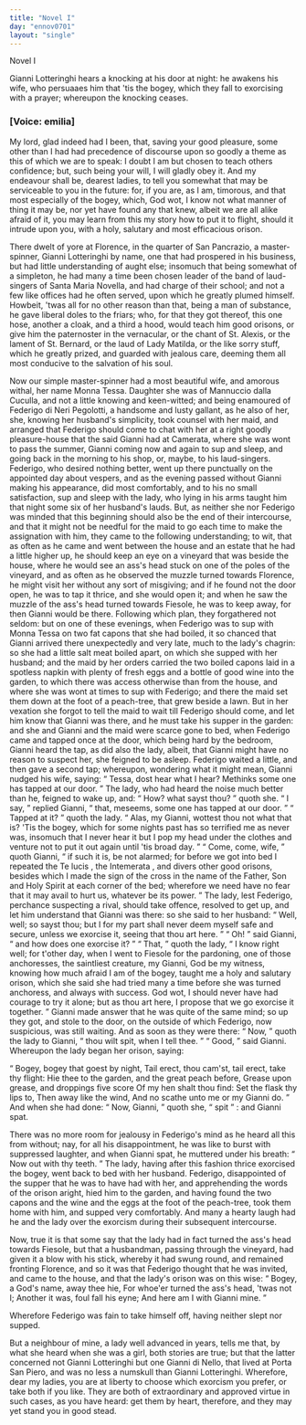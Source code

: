 ```yaml
---
title: "Novel I"
day: "ennov0701"
layout: "single"
---
```

<html>
 <head>
 </head>
 <body>
  <div id="nov0701" type="novella" who="emilia">
   <head>
    Novel I
   </head>
   <argument>
    <p>
     <milestone id="p07010001"/>
     <!--(i)-->
     Gianni Lotteringhi hears a knocking at his door at night: he
awakens his wife, who persuaaes him that 'tis the
bogey, which they fall to exorcising with a prayer; whereupon the knocking
ceases.
     <!--(/i)-->
    </p>
   </argument>
   <p>
    <h3>
     [Voice: emilia]
    </h3>
   </p>
   <div3 type="commentary" who="emilia">
    <p>
     <milestone id="p07010002"/>
     <!--(sc)-->
     My
     <!--(/sc)-->
     lord, glad indeed had I been, that, saving your good
pleasure, some other than I had had precedence of discourse upon so goodly a theme as this
of which we are to speak: I doubt I am but chosen to teach others confidence; but, such
being your will, I will gladly obey it.
     <milestone id="p07010003"/>
     And my endeavour shall be, dearest
ladies, to tell you somewhat that may be serviceable to you in the future: for, if you
are, as I am, timorous, and that most especially of the bogey, which, God wot, I know not
what manner of thing it may be, nor yet have found any that knew, albeit we are all alike
afraid of it, you may learn from this my story how to put it to flight, should it intrude
upon you, with a holy, salutary and most efficacious orison.
    </p>
   </div3>
   <p>
    <milestone id="p07010004"/>
    There dwelt of yore at
Florence, in the quarter of San Pancrazio, a master-spinner, Gianni Lotteringhi by name,
one that had prospered in his business, but had little understanding of aught else;
insomuch that being somewhat of a simpleton, he had many a time been chosen leader of the
band of laud-singers of Santa Maria Novella, and had charge of their school; and not a few
like offices had he often served, upon which he greatly plumed himself. Howbeit, 'twas all
for no other reason than that, being a man of substance, he gave liberal doles to the
friars;
    <milestone id="p07010005"/>
    who, for that they got thereof, this one hose, another a cloak, and a
third a hood, would teach him good orisons, or give him the paternoster in the vernacular,
or the chant of St. Alexis, or the lament of St. Bernard, or the laud of Lady
    <pb n="115"/>
    Matilda, or the like sorry stuff, which he greatly prized, and guarded with
jealous care, deeming them all most conducive to the salvation of his soul.
   </p>
   <p>
    <milestone id="p07010006"/>
    Now our
simple master-spinner had a most beautiful wife, and amorous withal, her name Monna
Tessa. Daughter she was of Mannuccio dalla Cuculla, and not a little knowing and
keen-witted; and being enamoured of Federigo di Neri Pegolotti, a handsome and lusty
gallant, as he also of her, she, knowing her husband's simplicity, took counsel with her
maid, and arranged that Federigo should come to chat with her at a right goodly
pleasure-house that the said Gianni had at Camerata, where she was wont to pass the
summer,
    <milestone id="p07010007"/>
    Gianni coming now and again to sup and sleep, and going back in the
morning to his shop, or, maybe, to his laud-singers.
    <milestone id="p07010008"/>
    Federigo, who desired
nothing better, went up there punctually on the appointed day about vespers, and as the
evening passed without Gianni making his appearance, did most comfortably, and to his no
small satisfaction, sup and sleep with the lady, who lying in his arms taught him that
night some six of her husband's lauds.
    <milestone id="p07010009"/>
    But, as neither she nor Federigo was
minded that this beginning should also be the end of
their intercourse, and that it might not be needful for the maid to go each time to make
the assignation with him, they came to the following understanding;
    <milestone id="p07010010"/>
    to wit,
that as often as he came and went between the house and an estate that he had a little
higher up, he should keep an eye on a vineyard that was beside the house, where he would
see an ass's head stuck on one of the poles of the vineyard, and as often as he observed
the muzzle turned towards Florence, he might visit her without any sort of misgiving; and
if he found not the door open, he was to tap it thrice, and she would open it; and when he
saw the muzzle of the ass's head turned towards Fiesole, he was to keep away, for then
Gianni would be there.
    <milestone id="p07010011"/>
    Following which plan, they forgathered not seldom:
    <milestone id="p07010012"/>
    but on one of
these evenings, when Federigo was to sup with Monna Tessa on two fat capons that she had
boiled, it so chanced that Gianni arrived there unexpectedly and very late, much to the
lady's chagrin: so she had a little salt meat boiled apart, on which she supped with her
husband;
    <milestone id="p07010013"/>
    and the maid by her orders carried the two boiled capons laid in a
spotless napkin with plenty of fresh eggs and a bottle of good wine into the garden, to
which there was access
    <pb n="116"/>
    otherwise than from the house, and where she was wont
at times to sup with Federigo; and there the maid set them down at the foot of a
peach-tree, that grew beside a lawn.
    <milestone id="p07010014"/>
    But in her vexation she forgot to tell the
maid to wait till Federigo should come, and let him know that Gianni was there, and he
must take his supper in the
garden:
    <milestone id="p07010015"/>
    and she and Gianni and the maid were scarce gone to bed, when Federigo
came and tapped once at the door, which being hard by the bedroom, Gianni heard the tap,
as did also the lady, albeit, that Gianni might have no reason to suspect her, she feigned
to be asleep.
    <milestone id="p07010016"/>
    Federigo waited a little, and then gave a second tap; whereupon,
wondering what it might mean, Gianni nudged his wife, saying:
    <q direct="unspecified">
     Tessa, dost hear what I
hear? Methinks some one has tapped at our door.
    </q>
    <milestone id="p07010017"/>
    The lady, who had heard the
noise much better than he, feigned to wake up, and:
    <q direct="unspecified">
     How? what sayst thou?
    </q>
    quoth
she.
    <milestone id="p07010018"/>
    <q direct="unspecified">
     I say,
    </q>
    replied Gianni,
    <q direct="unspecified">
     that, meseems, some one has tapped at our
door.
    </q>
    <milestone id="p07010019"/>
    <q direct="unspecified">
     Tapped at it?
    </q>
    quoth the lady.
    <q direct="unspecified">
     Alas, my Gianni, wottest thou
not what that is? 'Tis the
bogey, which for some nights past has so terrified me as never was,
insomuch that I never hear it but I pop my head under the clothes and venture not to put
it out again until 'tis broad day.
    </q>
    <milestone id="p07010020"/>
    <q direct="unspecified">
     Come, come, wife,
    </q>
    quoth Gianni,
    <q direct="unspecified">
     if such it is, be not alarmed; for before we got into bed I repeated the
     <!--(i)-->
     Te
lucis
     <!--(/i)-->
     , the
     <!--(i)-->
     Intemerata
     <!--(/i)-->
     , and divers other good orisons, besides which I made the
sign of the cross in the name of the Father, Son and Holy Spirit at each corner of the
bed; wherefore we need have no fear that it may avail to hurt us, whatever be its
power.
    </q>
    <milestone id="p07010021"/>
    The lady, lest Federigo, perchance suspecting a rival, should take
offence, resolved to get up, and let him understand that Gianni was there: so she said to
her husband:
    <q direct="unspecified">
     Well, well; so sayst thou; but I for my part shall never deem myself safe
and secure, unless we exorcise it, seeing that thou art here.
    </q>
    <milestone id="p07010022"/>
    <q direct="unspecified">
     Oh!
    </q>
    said Gianni,
    <q direct="unspecified">
     and how does one exorcise it?
    </q>
    <milestone id="p07010023"/>
    <q direct="unspecified">
     That,
    </q>
    quoth the lady,
    <q direct="unspecified">
     I know right well; for t'other day, when I went to Fiesole for the pardoning, one of
those anchoresses, the saintliest creature, my Gianni, God be my witness, knowing how much
afraid I am of the bogey, taught me a holy and salutary orison, which she said she had
tried many a time before she was turned anchoress, and always with success.
     <milestone id="p07010024"/>
     God
wot, I should never have had courage to try it alone; but as thou art here, I propose that
     <pb n="117"/>
     we go exorcise it together.
    </q>
    <milestone id="p07010025"/>
    Gianni made answer that he was
quite of the same mind; so up they got, and stole to the door, on the outside of which
Federigo, now suspicious, was still waiting. And as soon as they were there:
    <q direct="unspecified">
     Now,
    </q>
    quoth the lady to Gianni,
    <q direct="unspecified">
     thou wilt spit, when I tell thee.
    </q>
    <milestone id="p07010026"/>
    <q direct="unspecified">
     Good,
    </q>
    said Gianni.
    <milestone id="p07010027"/>
    Whereupon the lady began her orison, saying:
   </p>
   <p>
    <q direct="unspecified" type="prayer" who="monnatessa">
     <!--gr 07/14: edited the formatting to make it look like the Italian-->
     Bogey,
	bogey that goest by night, Tail erect, thou cam'st, tail erect, take thy flight:
	Hie thee to the garden, and the great peach before, Grease upon grease, and
	droppings five score Of my hen shalt thou find: Set the flask thy lips to,
	Then away like the wind, And no scathe unto me or my Gianni do.
    </q>
    And when she
	had done:
    <q direct="unspecified">
     Now, Gianni,
    </q>
    quoth she,
    <q direct="unspecified">
     spit
    </q>
    : and Gianni spat.
   </p>
   <p>
    <milestone id="p07010028"/>
    There was no more room for jealousy in Federigo's mind as he heard all this
	from without; nay, for all his disappointment, he was like to burst with
	suppressed laughter, and when Gianni spat, he muttered under his breath:
    <q direct="unspecified">
     Now
	out with thy teeth.
    </q>
    <milestone id="p07010029"/>
    The lady, having after this fashion thrice
	exorcised the bogey, went back to bed with her husband.
    <milestone id="p07010030"/>
    Federigo,
	disappointed of the supper that he was to have had with her, and apprehending the
	words of the orison aright, hied him to the garden, and having found the two
	capons and the wine and the eggs at the foot of the peach-tree, took them home
	with him, and supped very comfortably. And many a hearty laugh had he and the lady
	over the exorcism during their subsequent intercourse.
   </p>
   <p>
    <milestone id="p07010031"/>
    Now, true it is that
	some say that the lady had in fact turned the ass's head towards Fiesole, but that
	a husbandman, passing through the vineyard, had given it a blow with his stick,
	whereby it had swung round, and remained fronting Florence, and so it was that
	Federigo thought that he was invited, and came to the house,
    <milestone id="p07010032"/>
    and that
	the lady's orison was on this wise:
    <q direct="unspecified" type="prayer" who="monnatessa">
     Bogey, a God's name, away thee hie, For whoe'er turned the ass's head, 'twas not I;
	  Another it was, foul fall his eyne; And here am I with Gianni mine.
    </q>
   </p>
   <pb n="118"/>
   <p>
    Wherefore Federigo was fain to take himself off, having neither slept nor
supped.
   </p>
   <p>
    <milestone id="p07010033"/>
    But a neighbour of mine, a lady well advanced in years, tells me that, by
what she heard when she was a girl, both stories are true; but that the latter concerned
not Gianni Lotteringhi but one Gianni di Nello, that lived at Porta San Piero, and was no
less a numskull than Gianni Lotteringhi.
    <milestone id="p07010034"/>
    Wherefore, dear my ladies, you are at
liberty to choose which exorcism you prefer, or take both if you like.  They are both of
extraordinary and approved virtue in such cases, as you have heard: get them by heart,
therefore, and they may yet stand you in good stead.
   </p>
  </div>
 </body>
</html>